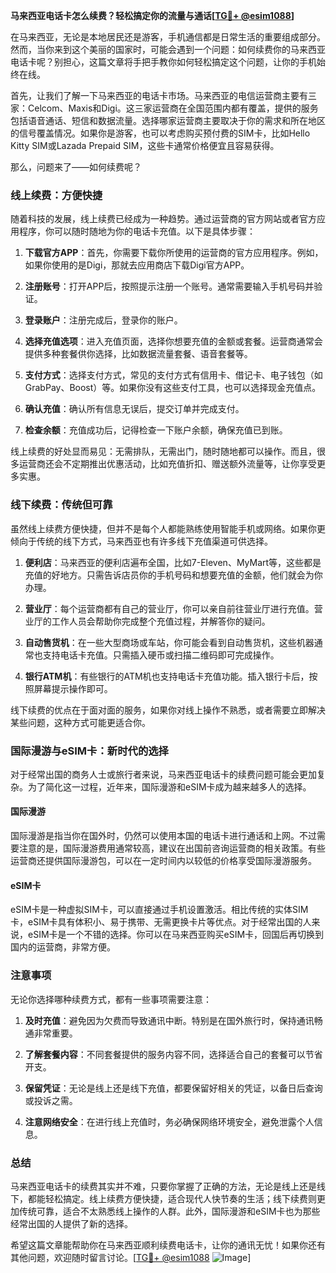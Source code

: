 **马来西亚电话卡怎么续费？轻松搞定你的流量与通话[[TG💪+ @esim1088](https://t.me/s/esim1088)]**

在马来西亚，无论是本地居民还是游客，手机通信都是日常生活的重要组成部分。然而，当你来到这个美丽的国家时，可能会遇到一个问题：如何续费你的马来西亚电话卡呢？别担心，这篇文章将手把手教你如何轻松搞定这个问题，让你的手机始终在线。

首先，让我们了解一下马来西亚的电话卡市场。马来西亚的电信运营商主要有三家：Celcom、Maxis和Digi。这三家运营商在全国范围内都有覆盖，提供的服务包括语音通话、短信和数据流量。选择哪家运营商主要取决于你的需求和所在地区的信号覆盖情况。如果你是游客，也可以考虑购买预付费的SIM卡，比如Hello Kitty SIM或Lazada Prepaid SIM，这些卡通常价格便宜且容易获得。

那么，问题来了——如何续费呢？

### **线上续费：方便快捷**

随着科技的发展，线上续费已经成为一种趋势。通过运营商的官方网站或者官方应用程序，你可以随时随地为你的电话卡充值。以下是具体步骤：

1. **下载官方APP**：首先，你需要下载你所使用的运营商的官方应用程序。例如，如果你使用的是Digi，那就去应用商店下载Digi官方APP。
   
2. **注册账号**：打开APP后，按照提示注册一个账号。通常需要输入手机号码并验证。

3. **登录账户**：注册完成后，登录你的账户。

4. **选择充值选项**：进入充值页面，选择你想要充值的金额或套餐。运营商通常会提供多种套餐供你选择，比如数据流量套餐、语音套餐等。

5. **支付方式**：选择支付方式，常见的支付方式有信用卡、借记卡、电子钱包（如GrabPay、Boost）等。如果你没有这些支付工具，也可以选择现金充值点。

6. **确认充值**：确认所有信息无误后，提交订单并完成支付。

7. **检查余额**：充值成功后，记得检查一下账户余额，确保充值已到账。

线上续费的好处显而易见：无需排队，无需出门，随时随地都可以操作。而且，很多运营商还会不定期推出优惠活动，比如充值折扣、赠送额外流量等，让你享受更多实惠。

### **线下续费：传统但可靠**

虽然线上续费方便快捷，但并不是每个人都能熟练使用智能手机或网络。如果你更倾向于传统的线下方式，马来西亚也有许多线下充值渠道可供选择。

1. **便利店**：马来西亚的便利店遍布全国，比如7-Eleven、MyMart等，这些都是充值的好地方。只需告诉店员你的手机号码和想要充值的金额，他们就会为你办理。

2. **营业厅**：每个运营商都有自己的营业厅，你可以亲自前往营业厅进行充值。营业厅的工作人员会帮助你完成整个充值过程，并解答你的疑问。

3. **自动售货机**：在一些大型商场或车站，你可能会看到自动售货机，这些机器通常也支持电话卡充值。只需插入硬币或扫描二维码即可完成操作。

4. **银行ATM机**：有些银行的ATM机也支持电话卡充值功能。插入银行卡后，按照屏幕提示操作即可。

线下续费的优点在于面对面的服务，如果你对线上操作不熟悉，或者需要立即解决某些问题，这种方式可能更适合你。

### **国际漫游与eSIM卡：新时代的选择**

对于经常出国的商务人士或旅行者来说，马来西亚电话卡的续费问题可能会更加复杂。为了简化这一过程，近年来，国际漫游和eSIM卡成为越来越多人的选择。

#### **国际漫游**

国际漫游是指当你在国外时，仍然可以使用本国的电话卡进行通话和上网。不过需要注意的是，国际漫游费用通常较高，建议在出国前咨询运营商的相关政策。有些运营商还提供国际漫游包，可以在一定时间内以较低的价格享受国际漫游服务。

#### **eSIM卡**

eSIM卡是一种虚拟SIM卡，可以直接通过手机设置激活。相比传统的实体SIM卡，eSIM卡具有体积小、易于携带、无需更换卡片等优点。对于经常出国的人来说，eSIM卡是一个不错的选择。你可以在马来西亚购买eSIM卡，回国后再切换到国内的运营商，非常方便。

### **注意事项**

无论你选择哪种续费方式，都有一些事项需要注意：

1. **及时充值**：避免因为欠费而导致通讯中断。特别是在国外旅行时，保持通讯畅通非常重要。

2. **了解套餐内容**：不同套餐提供的服务内容不同，选择适合自己的套餐可以节省开支。

3. **保留凭证**：无论是线上还是线下充值，都要保留好相关的凭证，以备日后查询或投诉之需。

4. **注意网络安全**：在进行线上充值时，务必确保网络环境安全，避免泄露个人信息。

### **总结**

马来西亚电话卡的续费其实并不难，只要你掌握了正确的方法，无论是线上还是线下，都能轻松搞定。线上续费方便快捷，适合现代人快节奏的生活；线下续费则更加传统可靠，适合不太熟悉线上操作的人群。此外，国际漫游和eSIM卡也为那些经常出国的人提供了新的选择。

希望这篇文章能帮助你在马来西亚顺利续费电话卡，让你的通讯无忧！如果你还有其他问题，欢迎随时留言讨论。[[TG💪+ @esim1088](https://t.me/s/esim1088) ![Image](https://i.postimg.cc/4NQfJmqS/Snipaste-2025-05-13-00-14-12.png)]